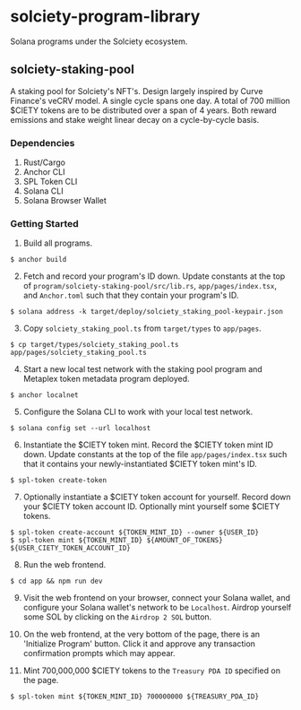 # solciety-program-library

Solana programs under the Solciety ecosystem.

## solciety-staking-pool

A staking pool for Solciety's NFT's. Design largely inspired by Curve Finance's veCRV model. A single cycle spans one day. A total of 700 million $CIETY tokens are to be distributed over a span of 4 years. Both reward emissions and stake weight linear decay on a cycle-by-cycle basis.

### Dependencies

1. Rust/Cargo
2. Anchor CLI
3. SPL Token CLI
4. Solana CLI
5. Solana Browser Wallet

### Getting Started

1. Build all programs.

```console
$ anchor build
```

2. Fetch and record your program's ID down. Update constants at the top of `program/solciety-staking-pool/src/lib.rs`, `app/pages/index.tsx`, and `Anchor.toml` such that they contain your program's ID.

```console
$ solana address -k target/deploy/solciety_staking_pool-keypair.json
```

3. Copy `solciety_staking_pool.ts` from `target/types` to `app/pages`.

```console
$ cp target/types/solciety_staking_pool.ts app/pages/solciety_staking_pool.ts
```

4. Start a new local test network with the staking pool program and Metaplex token metadata program deployed.

```console
$ anchor localnet
```

5. Configure the Solana CLI to work with your local test network.

```console
$ solana config set --url localhost
```

6. Instantiate the $CIETY token mint. Record the $CIETY token mint ID down. Update constants at the top of the file `app/pages/index.tsx` such that it contains your newly-instantiated $CIETY token mint's ID.

```console
$ spl-token create-token
```

7. Optionally instantiate a $CIETY token account for yourself. Record down your $CIETY token account ID. Optionally mint yourself some $CIETY tokens.

```console
$ spl-token create-account ${TOKEN_MINT_ID} --owner ${USER_ID}
$ spl-token mint ${TOKEN_MINT_ID} ${AMOUNT_OF_TOKENS} ${USER_CIETY_TOKEN_ACCOUNT_ID}
```

8. Run the web frontend.

```console
$ cd app && npm run dev
```

9. Visit the web frontend on your browser, connect your Solana wallet, and configure your Solana wallet's network to be `Localhost`. Airdrop yourself some SOL by clicking on the `Airdrop 2 SOL` button.

10. On the web frontend, at the very bottom of the page, there is an 'Initialize Program' button. Click it and approve any transaction confirmation prompts which may appear.

11. Mint 700,000,000 $CIETY tokens to the `Treasury PDA ID` specified on the page.

```console
$ spl-token mint ${TOKEN_MINT_ID} 700000000 ${TREASURY_PDA_ID}
```